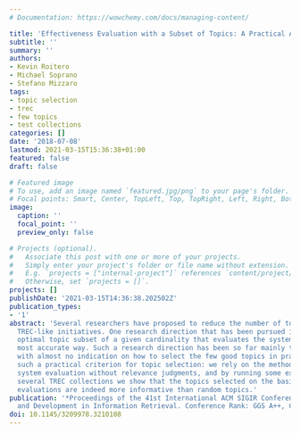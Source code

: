 ```yaml
---
# Documentation: https://wowchemy.com/docs/managing-content/

title: 'Effectiveness Evaluation with a Subset of Topics: A Practical Approach'
subtitle: ''
summary: ''
authors:
- Kevin Roitero
- Michael Soprano
- Stefano Mizzaro
tags:
- topic selection
- trec
- few topics
- test collections
categories: []
date: '2018-07-08'
lastmod: 2021-03-15T15:36:38+01:00
featured: false
draft: false

# Featured image
# To use, add an image named `featured.jpg/png` to your page's folder.
# Focal points: Smart, Center, TopLeft, Top, TopRight, Left, Right, BottomLeft, Bottom, BottomRight.
image:
  caption: ''
  focal_point: ''
  preview_only: false

# Projects (optional).
#   Associate this post with one or more of your projects.
#   Simply enter your project's folder or file name without extension.
#   E.g. `projects = ["internal-project"]` references `content/project/deep-learning/index.md`.
#   Otherwise, set `projects = []`.
projects: []
publishDate: '2021-03-15T14:36:38.202502Z'
publication_types:
- '1'
abstract: 'Several researchers have proposed to reduce the number of topics used in
  TREC-like initiatives. One research direction that has been pursued is what is the
  optimal topic subset of a given cardinality that evaluates the systems/runs in the
  most accurate way. Such a research direction has been so far mainly theoretical,
  with almost no indication on how to select the few good topics in practice. We propose
  such a practical criterion for topic selection: we rely on the methods for automatic
  system evaluation without relevance judgments, and by running some experiments on
  several TREC collections we show that the topics selected on the basis of those
  evaluations are indeed more informative than random topics.'
publication: '*Proceedings of the 41st International ACM SIGIR Conference on Research
  and Development in Information Retrieval. Conference Rank: GGS A++, Core A**'
doi: 10.1145/3209978.3210108
---
```

